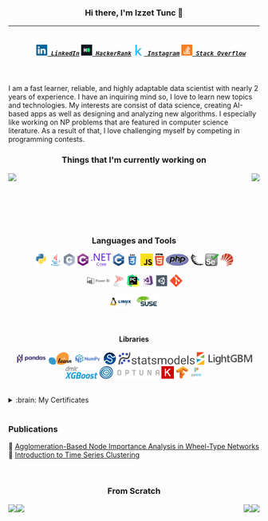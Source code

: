 <h3 align="center"> Hi there, I'm Izzet Tunc 👋</h3>

----

<h5 align="center">
  <code>
    <a href="https://www.linkedin.com/in/izzettunc/" title="LinkedIn Profile"><img width="22" src="https://raw.githubusercontent.com/izzettunc/izzettunc/main/images/linkedin.svg"> LinkedIn</a></code>
  <code><a href="https://www.hackerrank.com/izzettunc" title="HackerRank Profile"><img width="22" src="https://raw.githubusercontent.com/izzettunc/izzettunc/main/images/hackerrank.png"> HackerRank</a></code>
  <code><a href="https://www.kaggle.com/izzettunc" title="Kaggle Profile"><img width="22" src="https://github.com/izzettunc/izzettunc/blob/main/images/kaggle.svg"> Instagram</a></code>
  <code><a href="https://stackoverflow.com/users/13858529/izzet-tunc" title="Stack Overflow Profile"><img width="22" src="https://raw.githubusercontent.com/izzettunc/izzettunc/main/images/stackoverflow.svg"> Stack Overflow</a></code>

</h5>
<br>

I am a fast learner, reliable, and highly adaptable data scientist with nearly 2 years of experience. I have an inquiring mind so, I love to learn new topics and technologies. My interests are consist of data science, creating AI-based apps as well as designing and analyzing new algorithms. I especially like working on NP problems that are featured in computer science literature. As a result of that, I love challenging myself by competing in programming contests.  

<h3 align="center"> Things that I'm currently working on </h3>
<a href="https://github.com/csci-arch/stibnite">
 <img align="left" src="https://github-readme-stats.vercel.app/api/pin/?username=csci-arch&repo=stibnite&theme=light" />
</a>
<a href="https://github.com/izzettunc/DSChallenges">
 <img align="right" src="https://github-readme-stats.vercel.app/api/pin/?username=izzettunc&repo=DSChallenges&theme=light" />
</a>
<br><br><br><br><br><br>
<h3 align="center">Languages and Tools</h3>
<p align="center">
  <code><img title="Python" height="25" src="https://raw.githubusercontent.com/izzettunc/izzettunc/main/images/python.svg"></code>
  <code><img title="Java" height="25" src="https://raw.githubusercontent.com/izzettunc/izzettunc/main/images/java.svg"></code>
  <code><img title="C" height="25" src="https://raw.githubusercontent.com/izzettunc/izzettunc/main/images/c.svg"></code>
  <code><img title="C#" height="25" src="https://raw.githubusercontent.com/izzettunc/izzettunc/main/images/cSharp.svg"></code>
  <code><img title=".NET" height="25" src="https://raw.githubusercontent.com/izzettunc/izzettunc/main/images/dotnetcore.svg"></code>
  <code><img title="C++" height="25" src="https://raw.githubusercontent.com/izzettunc/izzettunc/main/images/cpp.svg"></code>
  <code><img title="CSS" height="25" src="https://raw.githubusercontent.com/izzettunc/izzettunc/main/images/css.svg"></code>
  <code><img title="Javascript" height="25" src="https://raw.githubusercontent.com/izzettunc/izzettunc/main/images/javascript.svg"></code>
  <code><img title="HTML5" height="25" src="https://raw.githubusercontent.com/izzettunc/izzettunc/main/images/html5.svg"></code>
  <code><img title="PHP" height="25" src="https://raw.githubusercontent.com/izzettunc/izzettunc/main/images/php.svg"></code>
  <code><img title="Flask" height="25" src="https://raw.githubusercontent.com/izzettunc/izzettunc/main/images/flask.svg"></code>
  <code><img title="Selenium" height="25" src="https://raw.githubusercontent.com/izzettunc/izzettunc/main/images/selenium.svg"></code>
  <code><img title="Solr" height="25" src="https://raw.githubusercontent.com/izzettunc/izzettunc/main/images/solr.svg"></code> 
 </p>
 <p align="center">
  <code><img title="MS Power BI" height="25" src="https://raw.githubusercontent.com/izzettunc/izzettunc/main/images/powerbi.svg"></code>
  <code><img title="MSSQL" height="25" src="https://raw.githubusercontent.com/izzettunc/izzettunc/main/images/mssql.png"></code>
  <code><img title="Pycharm" height="25" src="https://raw.githubusercontent.com/izzettunc/izzettunc/main/images/pycharm.svg"></code>
  <code><img title="Visual Studio" height="25" src="https://raw.githubusercontent.com/izzettunc/izzettunc/main/images/visualstudio.png"></code>
  <code><img title="Unity" height="25" src="https://raw.githubusercontent.com/izzettunc/izzettunc/main/images/unity3d.svg"></code>
  <code><img title="Git" height="25" src="https://raw.githubusercontent.com/izzettunc/izzettunc/main/images/git.svg"></code>
</p>
<p align="center">
  <code><img title="Linux" height="25" src="https://raw.githubusercontent.com/izzettunc/izzettunc/main/images/linux.svg"></code>
  <code><img title="OpenSUSE" height="25" src="https://raw.githubusercontent.com/izzettunc/izzettunc/main/images/suse.svg"></code>
</p>
<br>
<h4 align="center">Libraries</h4>
<p align="center">
  <code><img title="Pandas" height="25" src="https://raw.githubusercontent.com/izzettunc/izzettunc/main/images/pandas.svg"></code>
  <code><img title="Scikit-Learn" height="25" src="https://raw.githubusercontent.com/izzettunc/izzettunc/main/images/scikit.svg"></code>
  <code><img title="NumPy" height="25" src="https://raw.githubusercontent.com/izzettunc/izzettunc/main/images/numpy.svg"></code>
  <code><img title="SciPy" height="25" src="https://raw.githubusercontent.com/izzettunc/izzettunc/main/images/scipy.svg"></code>
  <code><img title="Statsmodels" height="25" src="https://raw.githubusercontent.com/izzettunc/izzettunc/main/images/statsmodels.svg"></code>
  <code><img title="LightGBM" height="25" src="https://raw.githubusercontent.com/izzettunc/izzettunc/main/images/lgbm.svg"></code>
  <code><img title="XgBoost" height="25" src="https://raw.githubusercontent.com/izzettunc/izzettunc/main/images/xgboost.png"></code>
  <code><img title="Optuna" height="25" src="https://raw.githubusercontent.com/izzettunc/izzettunc/main/images/optuna.png"></code>
  <code><img title="Keras" height="25" src="https://raw.githubusercontent.com/izzettunc/izzettunc/main/images/keras.svg"></code>
  <code><img title="Tensorflow" height="25" src="https://raw.githubusercontent.com/izzettunc/izzettunc/main/images/tensorflow.svg"></code>
  <code><img title="PyTest" height="25" src="https://raw.githubusercontent.com/izzettunc/izzettunc/main/images/pytest.svg"></code>
</p>
<br>
<details>
  <summary>:brain: My Certificates</summary>
  
| DataCamp                                                                                  |                               Credential                            |
| ----------------------------------------------------------------------------------------- | :-----------------------------------------------------------------: |
| ● [Time Series With Python Track][D01]                                                    |              c7fe632e98df1294490ab82e2f89dc3a4844f98b               |
| &emsp; ○ [Time Series Analysis in Python][D02]                                            |              30f4faf8dd831df2cecbe37e246c7b8164e0dbc8               |
| &emsp; ○ [Manipulating Time Series Data in Python][D03]                                   |              073a158746f4ff2d182d29db3963aac5f6d4304e               |
| &emsp; ○ [Visualizing Time Series Data in Python][D04]                                    |              13055e33b84379e6dac1969792fe8ba282753e5a               |
| &emsp; ○ [ARIMA Models in Python][D05]                                                    |              c8e06caece4a18855f43714a3ef63d1b5727b5db               |
| &emsp; ○ [Machine Learning for Time Series Data in Python][D06]                           |              9a1128f11df4125f8834051a9235056287bb7471               |
| ● [Image Processing with Python Track][D11]                                               |              4897bb90d5497a5e136b584156d3862e6d9ee828               |
| &emsp; ○ [Image Processing in Python][D12]                                                |              932c84c999d36bc6cd5389fa5fca2422b8abaf5f               |
| &emsp; ○ [Biomedical Image Analysis in Python][D13]                                       |              4f46f5985cbaaef309937438320cdc8ab1bcc64b               |
| &emsp; ○ [Image Processing with Keras in Python][D14]                                     |              ae00c2709858f3e2ae671d3f75417d6c1e0f4277               |
| &emsp;&emsp;&emsp;&emsp;&emsp;&emsp;&emsp;&emsp;&emsp;&emsp;&emsp;&emsp;&emsp;<b>Udemy    |                              <b>Credential                          |
| ● [Machine Learning A-Z™: Hands-On Python & R In Data Science][U1]                        |               UC-6533048c-0058-4afe-bc96-8af7bf065e8a               |
| &emsp;&emsp;&emsp;&emsp;&emsp;&emsp;&emsp;&emsp;&emsp;&emsp;&emsp;&emsp;&emsp;<b>Coursera |                              <b>Credential                          |
| ● [Neural Networks and Deep Learning][C01]                                                |                               MC9N39YP2QJR                          |

</details>

<br>

### Publications

:page_with_curl: [Agglomeration-Based Node Importance Analysis in Wheel-Type Networks](https://www.worldscientific.com/doi/10.1142/S0129054121500210)<br>
:page_with_curl: [Introduction to Time Series Clustering](https://www.kaggle.com/izzettunc/introduction-to-time-series-clustering)

<br>
<h3 align="center">From Scratch</h3>
<a href="https://github.com/izzettunc/Q-Learning-Maze-Solver">
 <img align="left" src="https://github-readme-stats.vercel.app/api/pin/?username=izzettunc&repo=Q-Learning-Maze-Solver&theme=light" />
</a>
<a href="https://github.com/izzettunc/Kohonen-SOM">
 <img align="right" src="https://github-readme-stats.vercel.app/api/pin/?username=izzettunc&repo=Kohonen-SOM&theme=light" />
</a>
<a href="https://github.com/izzettunc/newsClassification">
 <img align="left" src="https://github-readme-stats.vercel.app/api/pin/?username=izzettunc&repo=newsClassification&theme=light" />
</a>
<a href="https://github.com/izzettunc/Bayesian-Network">
 <img align="right" src="https://github-readme-stats.vercel.app/api/pin/?username=izzettunc&repo=Bayesian-Network&theme=light" />
</a>



[D01]: https://www.datacamp.com/statement-of-accomplishment/track/c7fe632e98df1294490ab82e2f89dc3a4844f98b
[D02]: https://www.datacamp.com/statement-of-accomplishment/course/30f4faf8dd831df2cecbe37e246c7b8164e0dbc8
[D03]: https://www.datacamp.com/statement-of-accomplishment/course/073a158746f4ff2d182d29db3963aac5f6d4304e
[D04]: https://www.datacamp.com/statement-of-accomplishment/course/13055e33b84379e6dac1969792fe8ba282753e5a
[D05]: https://www.datacamp.com/statement-of-accomplishment/course/c8e06caece4a18855f43714a3ef63d1b5727b5db
[D06]: https://www.datacamp.com/statement-of-accomplishment/course/9a1128f11df4125f8834051a9235056287bb7471

[D11]: https://www.datacamp.com/statement-of-accomplishment/track/4897bb90d5497a5e136b584156d3862e6d9ee828
[D12]: https://www.datacamp.com/statement-of-accomplishment/course/932c84c999d36bc6cd5389fa5fca2422b8abaf5f
[D13]: https://www.datacamp.com/statement-of-accomplishment/course/4f46f5985cbaaef309937438320cdc8ab1bcc64b
[D14]: https://www.datacamp.com/statement-of-accomplishment/course/ae00c2709858f3e2ae671d3f75417d6c1e0f4277

[U1]: https://www.udemy.com/certificate/UC-6533048c-0058-4afe-bc96-8af7bf065e8a/

[C01]: https://www.coursera.org/account/accomplishments/certificate/MC9N39YP2QJR
